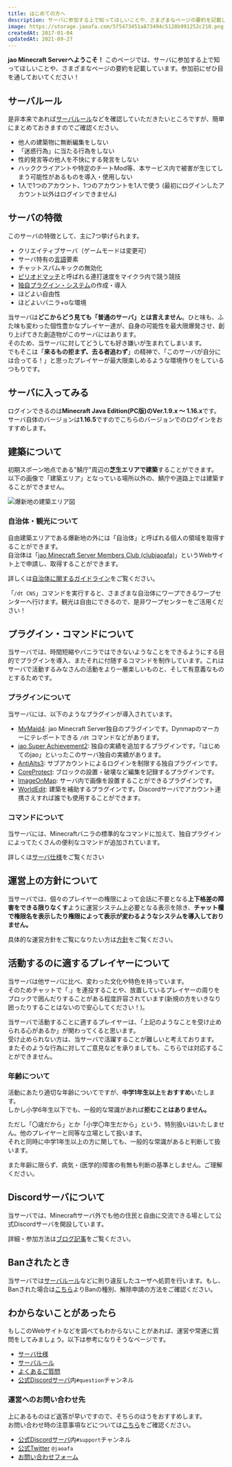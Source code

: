 ```yaml
---
title: はじめての方へ
description: サーバに参加する上で知ってほしいことや、さまざまなページの要約を記載しています。
image: https://storage.jaoafa.com/5f5473451a873494c5128b991252c210.png
createdAt: 2017-01-04
updatedAt: 2021-09-27
---
```


**jao Minecraft Serverへようこそ！** このページでは、サーバに参加する上で知ってほしいことや、さまざまなページの要約を記載しています。参加前にぜひ目を通しておいてください！

## サーバルール

是非本来であれば[サーバルール](/server/rules)などを確認していただきたいところですが、簡単にまとめておきますのでご確認ください。

- 他人の建築物に無断編集をしない
- 「迷惑行為」に当たる行為をしない
- 性的発言等の他人を不快にする発言をしない
- ハッククライアントや特定のチートMod等、本サービス内で被害が生じてしまう可能性があるものを導入・使用しない
- 1人で1つのアカウント、1つのアカウントを1人で使う (最初にログインしたアカウント以外はログインできません)

## サーバの特徴

このサーバの特徴として、主に7つ挙げられます。

- クリエイティブサーバ（ゲームモードは変更可）
- サーバ特有の[言語](http://wiki.jaoafa.com/用語)要素
- チャットスパムキックの無効化
- [ピリオドマッチ](https://wiki.jaoafa.com/ピリオドマッチ)と呼ばれる連打速度をマイクラ内で競う競技
- [独自プラグイン・システム](https://github.com/jaoafa)の作成・導入
- ほどよい自由性
- ほどよいバニラ+αな環境

当サーバは**どこからどう見ても「普通のサーバ」とは言えません**。ひと味も、ふた味も変わった個性豊かなプレイヤー達が、自身の可能性を最大限爆発させ、創り上げてきた創造物がこのサーバにはあります。  
そのため、当サーバに対してどうしても好き嫌いが生まれてしまいます。  
でもそこは「**来るもの拒まず、去る者追わず**」の精神で、「このサーバが自分には合ってる！」と思ったプレイヤーが最大限楽しめるような環境作りをしているつもりです。

## サーバに入ってみる

ログインできるのは**Minecraft Java Edition(PC版)**の**Ver.1.9.x ～ 1.16.x**です。  
サーバ自体のバージョンは**1.16.5**ですのでこちらのバージョンでのログインをおすすめします。

## 建築について

初期スポーン地点である"鯖庁"周辺の**芝生エリアで建築**することができます。  
以下の画像で「建築エリア」となっている場所以外の、鯖庁や道路上では建築することができません。

![爆新地の建築エリア図](https://storage.jaoafa.com/63c8bfe2e680ffcb39cc5041ffc27951.png)

### 自治体・観光について

自由建築エリアである爆新地の外には「自治体」と呼ばれる個人の領域を取得することができます。  
自治体は「[jao Minecraft Server Members Club (clubjaoafa)](https://club.jaoafa.com)」というWebサイト上で申請し、取得することができます。

詳しくは[自治体に関するガイドライン](/server/guidelines/cities)をご覧ください。

「`/dt CNS`」コマンドを実行すると、さまざまな自治体にワープできるワープセンターへ行けます。観光は自由にできるので、是非ワープセンターをご活用ください！

## プラグイン・コマンドについて

当サーバでは、時間短縮やバニラではできないようなことをできるようにする目的でプラグインを導入、またそれに付随するコマンドを制作しています。これはサーバで活動するみなさんの活動をより一層楽しいものと、そして有意義なものとするためです。

### プラグインについて

当サーバには、以下のようなプラグインが導入されています。

- [MyMaid4](https://github.com/jaoafa/MyMaid4): jao Minecraft Server独自のプラグインです。Dynmapのマーカーにテレポートできる `/dt` コマンドなどがあります。
- [jao Super Achievement2](https://github.com/jaoafa/jao-Super-Achievement2): 独自の実績を追加するプラグインです。「はじめてのjao」といったこのサーバ独自の実績があります。
- [AntiAlts3](https://github.com/jaoafa/AntiAlts3): サブアカウントによるログインを制限する独自プラグインです。
- [CoreProtect](https://www.spigotmc.org/resources/coreprotect.8631/): ブロックの設置・破壊など編集を記録するプラグインです。
- [ImageOnMap](https://dev.bukkit.org/projects/imageonmap): サーバ内で画像を設置することができるプラグインです。
- [WorldEdit](/blog/worldedit-commentary): 建築を補助するプラグインです。Discordサーバでアカウント連携さえすれば誰でも使用することができます。

### コマンドについて

当サーバには、Minecraftバニラの標準的なコマンドに加えて、独自プラグインによってたくさんの便利なコマンドが追加されています。

詳しくは[サーバ仕様](/server/specifications/#コマンドについて)をご覧ください

## 運営上の方針について

当サーバでは、個々のプレイヤーの権限によって会話に不要となる**上下格差の障害をできる限りなくす**ように運営システム上必要となる表示を除き、**チャット欄で権限名を表示したり権限によって表示が変わるようなシステムを導入しておりません。**

具体的な運営方針をご覧になりたい方は[方針](/server/policies)をご覧ください。

## 活動するのに適するプレイヤーについて

当サーバは他サーバに比べ、変わった文化や特色を持っています。  
そのためチャットで「.」を連投することや、放置しているプレイヤーの周りをブロックで囲んだりすることがある程度許容されています(新規の方をいきなり囲ったりすることはないので安心してください！)。

当サーバで活動することに適するプレイヤーは、「上記のようなことを受け止められる心があるか」が関わってくると思います。  
受け止められない方は、当サーバで活躍することが難しいと考えております。  
またそのような行為に対してご意見などを承りましても、こちらでは対応することができません。

### 年齢について

活動にあたり適切な年齢についてですが、**中学1年生以上**を**おすすめ**いたします。  
しかし小学6年生以下でも、一般的な常識があれば**拒むことはありません。**

ただし「〇歳だから」とか「小学〇年生だから」という、特別扱いはいたしません。他のプレイヤーと同等な立場として扱います。  
それと同時に中学1年生以上の方に関しても、一般的な常識があると判断して扱います。

また年齢に限らず、病気・(医学的)障害の有無も判断の基準としません。ご理解ください。

## Discordサーバについて

当サーバでは、Minecraftサーバ外でも他の住民と自由に交流できる場として公式Discordサーバを開設しています。

詳細・参加方法は[ブログ記事](/blog/join-discord)をご覧ください。

## Banされたとき

当サーバでは[サーバルール](/server/rules)などに則り違反したユーザへ処罰を行います。もし、Banされた場合は[こちら](/server/policies/bans)よりBanの種別、解除申請の方法をご確認ください。

## わからないことがあったら

もしこのWebサイトなどを調べてもわからないことがあれば、運営や常連に質問をしてみましょう。以下は参考になりそうなページです。

- [サーバ仕様](/server/specifications)
- [サーバルール](/server/rules)
- [よくあるご質問](/support/faq)
- [公式Discordサーバ](/blog/join-discord)内`#question`チャンネル

### 運営へのお問い合わせ先

上にあるものほど返答が早いですので、そちらのほうをおすすめします。  
お問い合わせ時の注意事項などについては[こちら](/support/inquiry)をご確認ください。

- [公式Discordサーバ](/blog/join-discord)内`#support`チャンネル
- [公式Twitter](https://twitter.com/jaoafa) `@jaoafa`
- [お問い合わせフォーム](https://forms.gle/Rpj1ZV76p2NsdWMK6)
